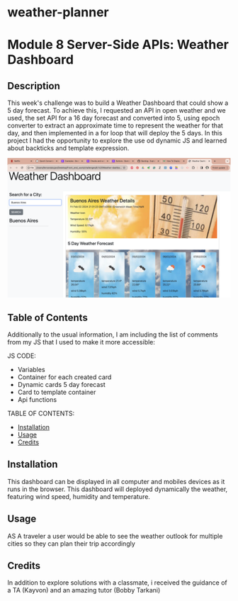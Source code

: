 # weather-planner
# Module 8 Server-Side APIs: Weather Dashboard

## Description 

This week's challenge was to build a Weather Dashboard that could show a 5 day forecast.
To achieve this, I requested an API in open weather and we used, the set API for a 16 day forecast and converted into 5, using epoch converter to extract an approximate time to represent the weather for that day, and then implemented in a for loop that will deploy the 5 days.
In this project I had the opportunity to explore the use od dynamic JS and learned about backticks and template expression.

![alt text](Assets/images/Screenshot%202024-02-02%20at%2021.31.40.png)

## Table of Contents 

Additionally to the usual information, I am including the list of comments from my JS that I used to make it more accessible:

JS CODE:
* Variables
* Container for each created card
* Dynamic cards 5 day forecast
* Card to template container
* Api functions

TABLE OF CONTENTS:
* [Installation](#installation)
* [Usage](#usage)
* [Credits](#credits)

## Installation

This dashboard can be displayed in all computer and mobiles devices as it runs in the browser. This dashboard will deployed dynamically the weather, featuring wind speed, humidity and temperature.

## Usage 
AS A traveler a user would be able to see the weather outlook for multiple cities so they can plan their trip accordingly

## Credits

In addition to explore solutions with a classmate, i received the guidance of a TA (Kayvon) and an amazing tutor (Bobby Tarkani)


